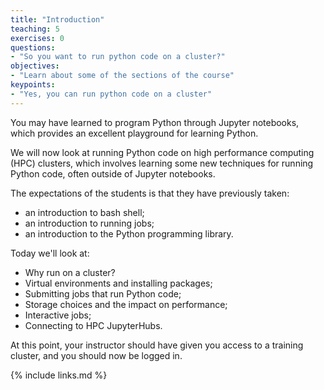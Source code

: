 ```yaml
---
title: "Introduction"
teaching: 5
exercises: 0
questions:
- "So you want to run python code on a cluster?"
objectives:
- "Learn about some of the sections of the course"
keypoints:
- "Yes, you can run python code on a cluster"
---
```


You may have learned to program Python through Jupyter notebooks, which provides an
excellent playground for learning Python.

We will now look at running Python code on high performance computing (HPC) clusters, which
involves learning some new techniques for running Python code, often outside of Jupyter
notebooks.

The expectations of the students is that they have previously taken:

* an introduction to bash shell;
* an introduction to running jobs;
* an introduction to the Python programming library.

Today we'll look at:

* Why run on a cluster?
* Virtual environments and installing packages;
* Submitting jobs that run Python code;
* Storage choices and the impact on performance;
* Interactive jobs;
* Connecting to HPC JupyterHubs.

At this point, your instructor should have given you access to a training cluster,
and you should now be logged in.

{% include links.md %}
